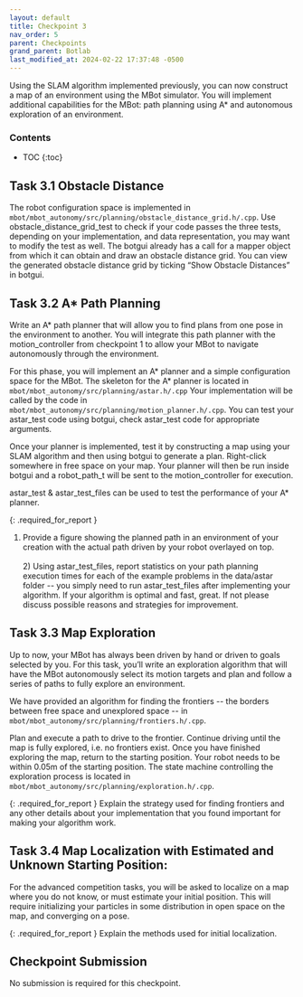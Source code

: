 ```yaml
---
layout: default
title: Checkpoint 3
nav_order: 5
parent: Checkpoints
grand_parent: Botlab
last_modified_at: 2024-02-22 17:37:48 -0500
---
```


Using the SLAM algorithm implemented previously, you can now construct a map of an environment using the MBot simulator. You will implement additional capabilities for the MBot: path planning using A* and autonomous exploration of an environment.

### Contents
* TOC
{:toc}

## Task 3.1 Obstacle Distance
 
The robot configuration space is implemented in `mbot/mbot_autonomy/src/planning/obstacle_distance_grid.h/.cpp`. Use obstacle_distance_grid_test to check if your code passes the three tests, depending on your implementation, and data representation, you may want to modify the test as well. The botgui already has a call for a mapper object from which it can obtain and draw an obstacle distance grid. You can view the generated obstacle distance grid by ticking “Show Obstacle Distances” in botgui.

## Task 3.2 A* Path Planning
 
Write an A* path planner that will allow you to find plans from one pose in the environment to  another. You will integrate this path planner with the motion_controller from checkpoint 1 to allow your MBot to navigate autonomously through the environment.

For this phase, you will implement an A* planner and a simple configuration space for the MBot. The skeleton for the A* planner is located in `mbot/mbot_autonomy/src/planning/astar.h/.cpp` Your implementation will be called by the code in `mbot/mbot_autonomy/src/planning/motion_planner.h/.cpp`. You can test your astar_test code using botgui, check astar_test code for appropriate arguments.

Once your planner is implemented, test it by constructing a map using your SLAM algorithm and then using botgui to generate a plan. Right-click somewhere in free space on your map. Your planner will then be run inside botgui and a robot_path_t will be sent to the motion_controller for execution.

astar_test & astar_test_files can be used to test the performance of your A* planner.

{: .required_for_report } 
1) Provide a figure showing the planned path in an environment of your creation with the actual path driven by your robot overlayed on top. <br>
<br> 2) Using astar_test_files, report statistics on your path planning execution times for each of the example problems in the data/astar folder -- you simply need to run astar_test_files after implementing your algorithm. If your algorithm is optimal and fast, great. If not please discuss possible reasons and strategies for improvement.

## Task 3.3 Map Exploration

Up to now, your MBot has always been driven by hand or driven to goals selected by you. For this task, you’ll write an exploration algorithm that will have the MBot autonomously select its motion targets and plan and follow a series of paths to fully explore an environment.

We have provided an algorithm for finding the frontiers -- the borders between free space and unexplored space -- in `mbot/mbot_autonomy/src/planning/frontiers.h/.cpp`. 

Plan and execute a path to drive to the frontier. Continue driving until the map is fully explored, i.e. no frontiers exist. Once you have finished exploring the map, return to the starting position. Your robot needs to be within 0.05m of the starting position. The state machine controlling the exploration process is located in `mbot/mbot_autonomy/src/planning/exploration.h/.cpp`.

{: .required_for_report } 
Explain the strategy used for finding frontiers and any other details about your implementation that you found important for making your algorithm work.

## Task 3.4 Map Localization with Estimated and Unknown Starting Position:

For the advanced competition tasks, you will be asked to localize on a map where you do not know, or must estimate your initial position. This will require initializing your particles in some distribution in open space on the map, and converging on a pose.

{: .required_for_report } 
Explain the methods used for initial localization.

## Checkpoint Submission
No submission is required for this checkpoint. 